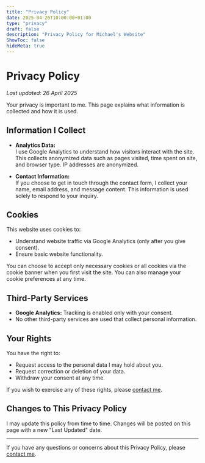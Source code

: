 ```yaml
---
title: "Privacy Policy"
date: 2025-04-26T10:00:00+01:00
type: "privacy"
draft: false
description: "Privacy Policy for Michael's Website"
ShowToc: false
hideMeta: true
---
```


# Privacy Policy

_Last updated: 26 April 2025_

Your privacy is important to me. This page explains what information is collected and how it is used.

## Information I Collect

- **Analytics Data:**  
  I use Google Analytics to understand how visitors interact with the site. This collects anonymized data such as pages visited, time spent on site, and browser type. IP addresses are anonymized.

- **Contact Information:**  
  If you choose to get in touch through the contact form, I collect your name, email address, and message content. This information is used solely to respond to your inquiry.

## Cookies

This website uses cookies to:

- Understand website traffic via Google Analytics (only after you give consent).
- Ensure basic website functionality.

You can choose to accept only necessary cookies or all cookies via the cookie banner when you first visit the site. You can also manage your cookie preferences at any time.

## Third-Party Services

- **Google Analytics:** Tracking is enabled only with your consent.
- No other third-party services are used that collect personal information.

## Your Rights

You have the right to:

- Request access to the personal data I may hold about you.
- Request correction or deletion of your data.
- Withdraw your consent at any time.

If you wish to exercise any of these rights, please [contact me](/contact).

## Changes to This Privacy Policy

I may update this policy from time to time. Changes will be posted on this page with a new "Last Updated" date.

---

If you have any questions or concerns about this Privacy Policy, please [contact me](/contact).